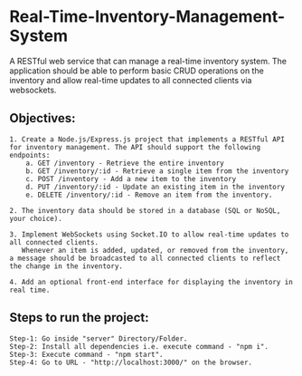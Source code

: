 # Real-Time-Inventory-Management-System
A  RESTful web service that can manage a real-time inventory system. The application should be able to perform basic CRUD operations on the inventory and allow real-time updates to all connected clients via websockets.


## Objectives: 
    1. Create a Node.js/Express.js project that implements a RESTful API for inventory management. The API should support the following endpoints: 
        a. GET /inventory - Retrieve the entire inventory 
        b. GET /inventory/:id - Retrieve a single item from the inventory 
        c. POST /inventory - Add a new item to the inventory 
        d. PUT /inventory/:id - Update an existing item in the inventory 
        e. DELETE /inventory/:id - Remove an item from the inventory. 
    
    2. The inventory data should be stored in a database (SQL or NoSQL, your choice). 
    
    3. Implement WebSockets using Socket.IO to allow real-time updates to all connected clients. 
       Whenever an item is added, updated, or removed from the inventory, a message should be broadcasted to all connected clients to reflect the change in the inventory. 
       
    4. Add an optional front-end interface for displaying the inventory in real time. 


## Steps to run the project:
    Step-1: Go inside "server" Directory/Folder.
    Step-2: Install all dependencies i.e. execute command - "npm i". 
    Step-3: Execute command - "npm start". 
    Step-4: Go to URL - "http://localhost:3000/" on the browser.
